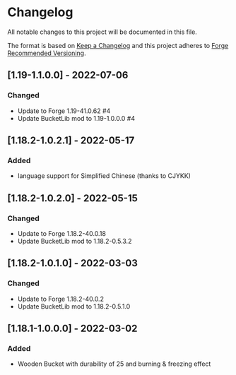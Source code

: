 # Changelog
All notable changes to this project will be documented in this file.

The format is based on [Keep a Changelog](http://keepachangelog.com/en/1.0.0/) and this project adheres to [Forge Recommended Versioning](https://mcforge.readthedocs.io/en/latest/conventions/versioning/).

## [1.19-1.1.0.0] - 2022-07-06
### Changed
- Update to Forge 1.19-41.0.62 #4
- Update BucketLib mod to 1.19-1.0.0.0 #4

## [1.18.2-1.0.2.1] - 2022-05-17
### Added
- language support for Simplified Chinese (thanks to CJYKK)

## [1.18.2-1.0.2.0] - 2022-05-15
### Changed
- Update to Forge 1.18.2-40.0.18
- Update BucketLib mod to 1.18.2-0.5.3.2

## [1.18.2-1.0.1.0] - 2022-03-03
### Changed
- Update to Forge 1.18.2-40.0.2
- Update BucketLib mod to 1.18.2-0.5.1.0

## [1.18.1-1.0.0.0] - 2022-03-02
### Added
- Wooden Bucket with durability of 25 and burning & freezing effect
